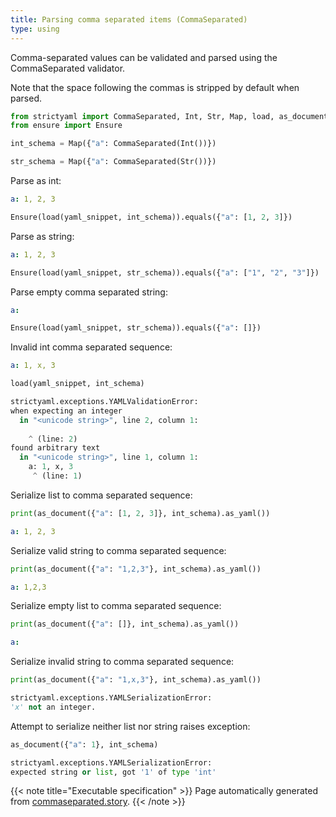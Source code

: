 ```yaml
---
title: Parsing comma separated items (CommaSeparated)
type: using
---
```



Comma-separated values can be validated and parsed
using the CommaSeparated validator.

Note that the space following the commas is stripped by
default when parsed.




```python
from strictyaml import CommaSeparated, Int, Str, Map, load, as_document
from ensure import Ensure

int_schema = Map({"a": CommaSeparated(Int())})

str_schema = Map({"a": CommaSeparated(Str())})

```



Parse as int:

```yaml
a: 1, 2, 3

```


```python
Ensure(load(yaml_snippet, int_schema)).equals({"a": [1, 2, 3]})

```




Parse as string:

```yaml
a: 1, 2, 3

```


```python
Ensure(load(yaml_snippet, str_schema)).equals({"a": ["1", "2", "3"]})

```




Parse empty comma separated string:

```yaml
a: 

```


```python
Ensure(load(yaml_snippet, str_schema)).equals({"a": []})

```




Invalid int comma separated sequence:

```yaml
a: 1, x, 3

```


```python
load(yaml_snippet, int_schema)
```


```python
strictyaml.exceptions.YAMLValidationError:
when expecting an integer
  in "<unicode string>", line 2, column 1:
    
    ^ (line: 2)
found arbitrary text
  in "<unicode string>", line 1, column 1:
    a: 1, x, 3
     ^ (line: 1)
```




Serialize list to comma separated sequence:


```python
print(as_document({"a": [1, 2, 3]}, int_schema).as_yaml())

```

```yaml
a: 1, 2, 3
```




Serialize valid string to comma separated sequence:


```python
print(as_document({"a": "1,2,3"}, int_schema).as_yaml())

```

```yaml
a: 1,2,3
```




Serialize empty list to comma separated sequence:


```python
print(as_document({"a": []}, int_schema).as_yaml())

```

```yaml
a:
```




Serialize invalid string to comma separated sequence:


```python
print(as_document({"a": "1,x,3"}, int_schema).as_yaml())

```


```python
strictyaml.exceptions.YAMLSerializationError:
'x' not an integer.
```




Attempt to serialize neither list nor string raises exception:


```python
as_document({"a": 1}, int_schema)

```


```python
strictyaml.exceptions.YAMLSerializationError:
expected string or list, got '1' of type 'int'
```






{{< note title="Executable specification" >}}
Page automatically generated from <a href="https://github.com/crdoconnor/strictyaml/blob/master/hitch/story/commaseparated.story">commaseparated.story</a>.
{{< /note >}}